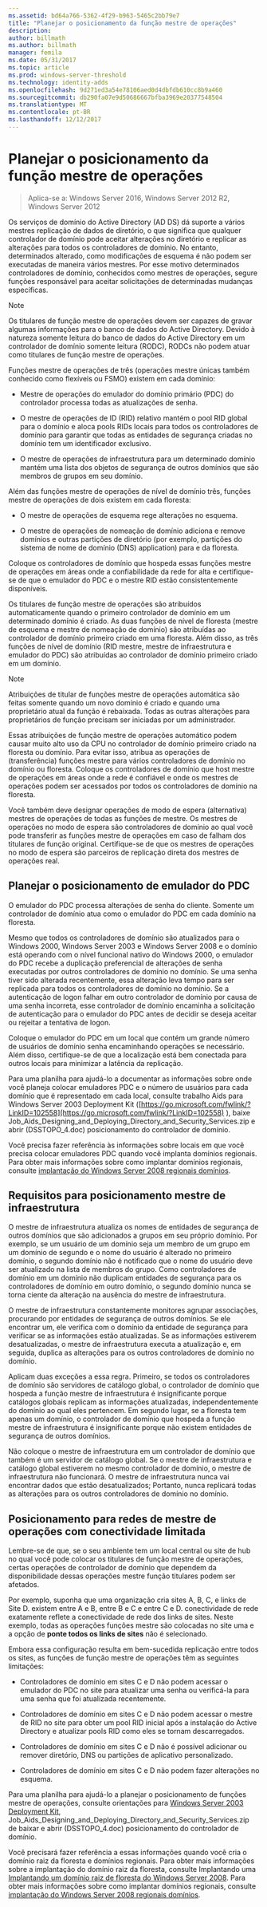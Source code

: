 ```yaml
---
ms.assetid: bd64a766-5362-4f29-b963-5465c2bb79e7
title: "Planejar o posicionamento da função mestre de operações"
description: 
author: billmath
ms.author: billmath
manager: femila
ms.date: 05/31/2017
ms.topic: article
ms.prod: windows-server-threshold
ms.technology: identity-adds
ms.openlocfilehash: 9d271ed3a54e78106aed0d4dbfdb610cc8b9a460
ms.sourcegitcommit: db290fa07e9d50686667bfba3969e20377548504
ms.translationtype: MT
ms.contentlocale: pt-BR
ms.lasthandoff: 12/12/2017
---
```

# <a name="planning-operations-master-role-placement"></a>Planejar o posicionamento da função mestre de operações

>Aplica-se a: Windows Server 2016, Windows Server 2012 R2, Windows Server 2012

Os serviços de domínio do Active Directory (AD DS) dá suporte a vários mestres replicação de dados de diretório, o que significa que qualquer controlador de domínio pode aceitar alterações no diretório e replicar as alterações para todos os controladores de domínio. No entanto, determinados alterado, como modificações de esquema é não podem ser executadas de maneira vários mestres. Por esse motivo determinados controladores de domínio, conhecidos como mestres de operações, segure funções responsável para aceitar solicitações de determinadas mudanças específicas.  
  
> [!NOTE]  
> Os titulares de função mestre de operações devem ser capazes de gravar algumas informações para o banco de dados do Active Directory. Devido à natureza somente leitura do banco de dados do Active Directory em um controlador de domínio somente leitura (RODC), RODCs não podem atuar como titulares de função mestre de operações.  
  
Funções mestre de operações de três (operações mestre únicas também conhecido como flexíveis ou FSMO) existem em cada domínio:  
  
-   Mestre de operações do emulador do domínio primário (PDC) do controlador processa todas as atualizações de senha.  
  
-   O mestre de operações de ID (RID) relativo mantém o pool RID global para o domínio e aloca pools RIDs locais para todos os controladores de domínio para garantir que todas as entidades de segurança criadas no domínio tem um identificador exclusivo.  
  
-   O mestre de operações de infraestrutura para um determinado domínio mantém uma lista dos objetos de segurança de outros domínios que são membros de grupos em seu domínio.  
  
Além das funções mestre de operações de nível de domínio três, funções mestre de operações de dois existem em cada floresta:  
  
-   O mestre de operações de esquema rege alterações no esquema.  
  
-   O mestre de operações de nomeação de domínio adiciona e remove domínios e outras partições de diretório (por exemplo, partições do sistema de nome de domínio (DNS) application) para e da floresta.  
  
Coloque os controladores de domínio que hospeda essas funções mestre de operações em áreas onde a confiabilidade da rede for alta e certifique-se de que o emulador do PDC e o mestre RID estão consistentemente disponíveis.  
  
Os titulares de função mestre de operações são atribuídos automaticamente quando o primeiro controlador de domínio em um determinado domínio é criado. As duas funções de nível de floresta (mestre de esquema e mestre de nomeação de domínio) são atribuídas ao controlador de domínio primeiro criado em uma floresta. Além disso, as três funções de nível de domínio (RID mestre, mestre de infraestrutura e emulador do PDC) são atribuídas ao controlador de domínio primeiro criado em um domínio.  
  
> [!NOTE]  
> Atribuições de titular de funções mestre de operações automática são feitas somente quando um novo domínio é criado e quando uma proprietário atual da função é rebaixada. Todas as outras alterações para proprietários de função precisam ser iniciadas por um administrador.  
  
Essas atribuições de função mestre de operações automático podem causar muito alto uso da CPU no controlador de domínio primeiro criado na floresta ou domínio. Para evitar isso, atribua as operações de (transferência) funções mestre para vários controladores de domínio no domínio ou floresta. Coloque os controladores de domínio que host mestre de operações em áreas onde a rede é confiável e onde os mestres de operações podem ser acessados por todos os controladores de domínio na floresta.  
  
Você também deve designar operações de modo de espera (alternativa) mestres de operações de todas as funções de mestre. Os mestres de operações no modo de espera são controladores de domínio ao qual você pode transferir as funções mestre de operações em caso de falham dos titulares de função original. Certifique-se de que os mestres de operações no modo de espera são parceiros de replicação direta dos mestres de operações real.  
  
## <a name="planning-the-pdc-emulator-placement"></a>Planejar o posicionamento de emulador do PDC  
O emulador do PDC processa alterações de senha do cliente. Somente um controlador de domínio atua como o emulador do PDC em cada domínio na floresta.  
  
Mesmo que todos os controladores de domínio são atualizados para o Windows 2000, Windows Server 2003 e Windows Server 2008 e o domínio está operando com o nível funcional nativo do Windows 2000, o emulador do PDC recebe a duplicação preferencial de alterações de senha executadas por outros controladores de domínio no domínio. Se uma senha tiver sido alterada recentemente, essa alteração leva tempo para ser replicada para todos os controladores de domínio no domínio. Se a autenticação de logon falhar em outro controlador de domínio por causa de uma senha incorreta, esse controlador de domínio encaminha a solicitação de autenticação para o emulador do PDC antes de decidir se deseja aceitar ou rejeitar a tentativa de logon.  
  
Coloque o emulador do PDC em um local que contém um grande número de usuários de domínio senha encaminhando operações se necessário. Além disso, certifique-se de que a localização está bem conectada para outros locais para minimizar a latência da replicação.  
  
Para uma planilha para ajudá-lo a documentar as informações sobre onde você planeja colocar emuladores PDC e o número de usuários para cada domínio que é representado em cada local, consulte trabalho Aids para Windows Server 2003 Deployment Kit ([https://go.microsoft.com/fwlink/?LinkID=102558](https://go.microsoft.com/fwlink/?LinkID=102558) ), baixe Job_Aids_Designing_and_Deploying_Directory_and_Security_Services.zip e abrir (DSSTOPO_4.doc) posicionamento do controlador de domínio.  
  
Você precisa fazer referência às informações sobre locais em que você precisa colocar emuladores PDC quando você implanta domínios regionais. Para obter mais informações sobre como implantar domínios regionais, consulte [implantação do Windows Server 2008 regionais domínios](https://technet.microsoft.com/library/cc755118.aspx).  
  
## <a name="requirements-for-infrastructure-master-placement"></a>Requisitos para posicionamento mestre de infraestrutura  

O mestre de infraestrutura atualiza os nomes de entidades de segurança de outros domínios que são adicionados a grupos em seu próprio domínio. Por exemplo, se um usuário de um domínio seja um membro de um grupo em um domínio de segundo e o nome do usuário é alterado no primeiro domínio, o segundo domínio não é notificado que o nome do usuário deve ser atualizado na lista de membros do grupo. Como controladores de domínio em um domínio não duplicam entidades de segurança para os controladores de domínio em outro domínio, o segundo domínio nunca se torna ciente da alteração na ausência do mestre de infraestrutura.  
  
O mestre de infraestrutura constantemente monitores agrupar associações, procurando por entidades de segurança de outros domínios. Se ele encontrar um, ele verifica com o domínio da entidade de segurança para verificar se as informações estão atualizadas. Se as informações estiverem desatualizadas, o mestre de infraestrutura executa a atualização e, em seguida, duplica as alterações para os outros controladores de domínio no domínio.  
  
Aplicam duas exceções a essa regra. Primeiro, se todos os controladores de domínio são servidores de catálogo global, o controlador de domínio que hospeda a função mestre de infraestrutura é insignificante porque catálogos globais replicam as informações atualizadas, independentemente do domínio ao qual eles pertencem. Em segundo lugar, se a floresta tem apenas um domínio, o controlador de domínio que hospeda a função mestre de infraestrutura é insignificante porque não existem entidades de segurança de outros domínios.  
  
Não coloque o mestre de infraestrutura em um controlador de domínio que também é um servidor de catálogo global. Se o mestre de infraestrutura e catálogo global estiverem no mesmo controlador de domínio, o mestre de infraestrutura não funcionará. O mestre de infraestrutura nunca vai encontrar dados que estão desatualizados; Portanto, nunca replicará todas as alterações para os outros controladores de domínio no domínio.  
  
## <a name="operations-master-placement-for-networks-with-limited-connectivity"></a>Posicionamento para redes de mestre de operações com conectividade limitada  
Lembre-se de que, se o seu ambiente tem um local central ou site de hub no qual você pode colocar os titulares de função mestre de operações, certas operações de controlador de domínio que dependem da disponibilidade dessas operações mestre função titulares podem ser afetados.  
  
Por exemplo, suponha que uma organização cria sites A, B, C, e links de Site D. existem entre A e B, entre B e C e entre C e D. conectividade de rede exatamente reflete a conectividade de rede dos links de sites. Neste exemplo, todas as operações funções mestre são colocadas no site uma e a opção de **ponte todos os links de sites** não é selecionado.  
  
Embora essa configuração resulta em bem-sucedida replicação entre todos os sites, as funções de função mestre de operações têm as seguintes limitações:  
  
-   Controladores de domínio em sites C e D não podem acessar o emulador do PDC no site para atualizar uma senha ou verificá-la para uma senha que foi atualizada recentemente.  
  
-   Controladores de domínio em sites C e D não podem acessar o mestre de RID no site para obter um pool RID inicial após a instalação do Active Directory e atualizar pools RID como eles se tornam descarregados.  
  
-   Controladores de domínio em sites C e D não é possível adicionar ou remover diretório, DNS ou partições de aplicativo personalizado.  
  
-   Controladores de domínio em sites C e D não podem fazer alterações no esquema.  
  
Para uma planilha para ajudá-lo a planejar o posicionamento de funções mestre de operações, consulte orientações para [Windows Server 2003 Deployment Kit](https://go.microsoft.com/fwlink/?LinkID=102558), Job_Aids_Designing_and_Deploying_Directory_and_Security_Services.zip de baixar e abrir (DSSTOPO_4.doc) posicionamento do controlador de domínio.  
  
Você precisará fazer referência a essas informações quando você cria o domínio raiz da floresta e domínios regionais. Para obter mais informações sobre a implantação do domínio raiz da floresta, consulte Implantando uma [Implantando um domínio raiz de floresta do Windows Server 2008](https://technet.microsoft.com/library/cc731174.aspx). Para obter mais informações sobre como implantar domínios regionais, consulte [implantação do Windows Server 2008 regionais domínios](https://technet.microsoft.com/library/cc755118.aspx).  
  


